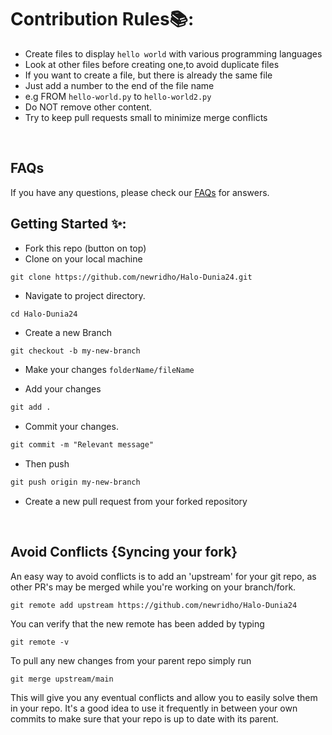 # Contribution Rules📚:

- Create files to display `hello world` with various programming languages
- Look at other files before creating one,to avoid duplicate files
- If you want to create a file, but there is already the same file 
- Just add a number to the end of the file name
- e.g FROM `hello-world.py` to `hello-world2.py` 
- Do NOT remove other content.
- Try to keep pull requests small to minimize merge conflicts

<br>

## FAQs
If you have any questions, please check our [FAQs](Faqs.md) for answers.

## Getting Started ✨:

- Fork this repo (button on top)
- Clone on your local machine

```terminal
git clone https://github.com/newridho/Halo-Dunia24.git
```
- Navigate to project directory.
```terminal
cd Halo-Dunia24
```

- Create a new Branch

```markdown
git checkout -b my-new-branch
```
- Make your changes `folderName/fileName`

- Add your changes
```markdown
git add .
```
- Commit your changes.

```markdown
git commit -m "Relevant message"
```
- Then push 
```markdown
git push origin my-new-branch
```


- Create a new pull request from your forked repository

<br>

## Avoid Conflicts {Syncing your fork}

An easy way to avoid conflicts is to add an 'upstream' for your git repo, as other PR's may be merged while you're working on your branch/fork.   

```terminal
git remote add upstream https://github.com/newridho/Halo-Dunia24
```

You can verify that the new remote has been added by typing
```terminal
git remote -v
```

To pull any new changes from your parent repo simply run
```terminal
git merge upstream/main
```

This will give you any eventual conflicts and allow you to easily solve them in your repo. It's a good idea to use it frequently in between your own commits to make sure that your repo is up to date with its parent.